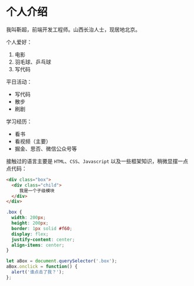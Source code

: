 # 个人介绍
我叫靳超，前端开发工程师。山西长治人士，现居地北京。

个人爱好：
1. 电影
2. 羽毛球、乒乓球
3. 写代码

平日活动：
* 写代码
* 散步
* 刷剧

学习经历：
* 看书
* 看视频（主要）
* 掘金、思否、微信公众号等

接触过的语言主要是 `HTML`、`CSS`、`Javascript` 以及一些框架知识，稍微显摆一点点代码：

```html
<div class="box">
  <div class="child">
     我是一个子级模块
  </div>
</div>
```
```css
.box {
  width: 200px;
  height: 200px;
  border: 1px solid #f60;
  display: flex;
  justify-content: center;
  align-items: center;
}
```
```javascript
let aBox = document.querySelector('.box');
aBox.onclick = function() {
  alert('谁点击了我？');
};
```
